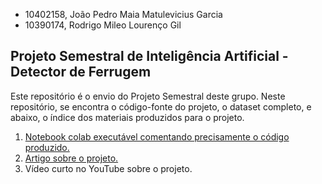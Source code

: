 * 10402158, João Pedro Maia Matulevicius Garcia
* 10390174, Rodrigo Mileo Lourenço Gil
  
## Projeto Semestral de Inteligência Artificial - Detector de Ferrugem
Este repositório é o envio do Projeto Semestral deste grupo. 
Neste repositório, se encontra o código-fonte do projeto, o dataset completo, e abaixo, o índice dos materiais produzidos para o projeto.

1. [Notebook colab executável comentando precisamente o código produzido.](https://colab.research.google.com/drive/1Qd1_ZEz87XNksApjtdiTk2gkbkZrWGBX?usp=sharing) 
2. [Artigo sobre o projeto.](https://github.com/matulevicius123/DetectorFerrugem/blob/main/Projeto%20Semestral%20-%20Intelig%C3%AAncia%20Artificial.pdf)
3. Vídeo curto no YouTube sobre o projeto.

